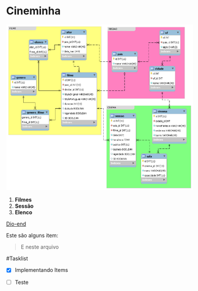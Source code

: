 # Cineminha
![](/img/BD1-A09-cinema-diagrama.png)

1. **Filmes**
2. **Sessão**
3. **Elenco**

[Dio-end](https://diovanepacheti.github.io/senac-graduacao-2019/)

Este são alguns item:
> E neste arquivo

#Tasklist

- [x] Implementando Items
- [ ] Teste

